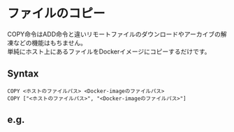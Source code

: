 # ファイルのコピー
COPY命令はADD命令と違いリモートファイルのダウンロードやアーカイブの解凍などの機能はもちません。  
単純にホスト上にあるファイルをDockerイメージにコピーするだけです。
## Syntax
```
COPY <ホストのファイルパス> <Docker-imageのファイルパス>
COPY ["<ホストのファイルパス>", "<Docker-imageのファイルパス>"]
```
## e.g.
